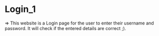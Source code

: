 # Login_1

=> This website is a Login page for the user to enter their username and password. It will check if the entered details are correct ;).
